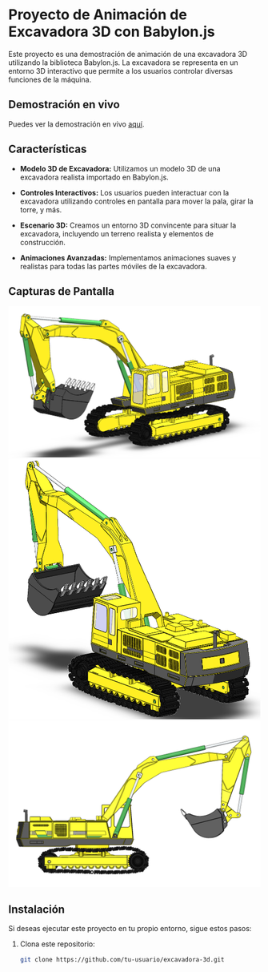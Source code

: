 # Proyecto de Animación de Excavadora 3D con Babylon.js

Este proyecto es una demostración de animación de una excavadora 3D utilizando la biblioteca Babylon.js. La excavadora se representa en un entorno 3D interactivo que permite a los usuarios controlar diversas funciones de la máquina.

## Demostración en vivo

Puedes ver la demostración en vivo [aquí](enlace-a-la-demo).

## Características

- **Modelo 3D de Excavadora:** Utilizamos un modelo 3D de una excavadora realista importado en Babylon.js.

- **Controles Interactivos:** Los usuarios pueden interactuar con la excavadora utilizando controles en pantalla para mover la pala, girar la torre, y más.

- **Escenario 3D:** Creamos un entorno 3D convincente para situar la excavadora, incluyendo un terreno realista y elementos de construcción.

- **Animaciones Avanzadas:** Implementamos animaciones suaves y realistas para todas las partes móviles de la excavadora.

## Capturas de Pantalla

![Captura de Pantalla 1](1.png)
![Captura de Pantalla 2](2.png)
![Captura de Pantalla 3](3.png)

## Instalación

Si deseas ejecutar este proyecto en tu propio entorno, sigue estos pasos:

1. Clona este repositorio:

   ```bash
   git clone https://github.com/tu-usuario/excavadora-3d.git
